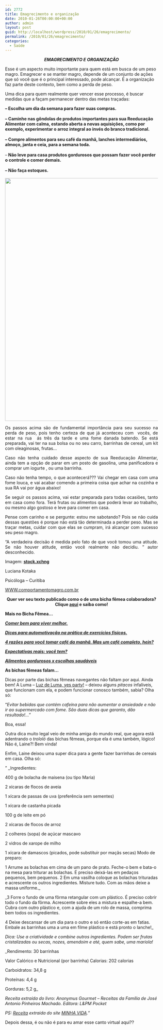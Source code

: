 ```yaml
---
id: 2772
title: Emagrecimento e organização
date: 2010-01-26T00:00:00+00:00
author: admin
layout: post
guid: http://localhost/wordpress/2010/01/26/emagrecimento/
permalink: /2010/01/26/emagrecimento/
categories:
  - Saúde
---
```

<p style="text-align: center;">
  <strong><em>EMAGRECIMENTO E ORGANIZAÇÃO</em></strong>
</p>

Esse é um aspecto muito importante para quem está em busca de um peso magro. Emagrecer e se manter magro, depende de um conjunto de ações que só você que é o principal interessado, pode alcançar. E a organização faz parte deste contexto, bem como a perda de peso.<!--more-->

Uma dica para quem realmente quer vencer esse processo, é buscar medidas que a façam permanecer dentro das metas traçadas:

<div>
  <strong>&#8211; Escolha um dia da semana para fazer suas compras.</strong>
</div>

<div>
  <strong> </strong>
</div>

<div>
  <strong>&#8211; Caminhe nas gôndolas de produtos importantes para sua Reeducação Alimentar com calma, estando aberta a novas aquisições, como por exemplo, experimentar o arroz integral ao invés do branco tradicional.</strong>
</div>

<div>
  <strong> </strong>
</div>

<div>
  <strong>&#8211; Compre alimentos para seu café da manhã, lanches intermediários, almoço, janta e ceia, para a semana toda.</strong>
</div>

<div>
   
</div>

<div>
  &#8211;<strong> Não leve para casa produtos gordurosos que possam fazer você perder o controle e comer demais.</strong>
</div>

<div>
  <strong> </strong> 
</div>

<div>
  <strong>&#8211; Não faça estoques.</strong>
</div>

<div>
  <strong> </strong>
</div>

<div style="text-align: center;">
  <strong><a href="http://www.trololodemulher.com.br/blog/wp-content/uploads/2011/05/emagrecimento.jpg"><img class="alignnone size-full wp-image-6471" title="emagrecimento" src="http://www.trololodemulher.com.br/blog/wp-content/uploads/2011/05/emagrecimento.jpg" alt="" width="600" height="800" /></a></strong>
</div>

<p style="text-align: justify;">
  Os passos acima são de fundamental importância para seu sucesso na perda de peso, pois tenho certeza de que já aconteceu com  vocês, de estar na rua  ás três da tarde e uma fome danada batendo. Se está preparada, vai ter na sua bolsa ou no seu carro, barrinhas de cereal, um kit com oleaginosas, frutas…
</p>

<p style="text-align: justify;">
  Caso não tenha cuidado desse aspecto de sua Reeducação Alimentar, ainda tem a opção de parar em um posto de gasolina, uma panificadora e comprar um iogurte , ou uma barrinha.
</p>

<p style="text-align: justify;">
  Caso não tenha tempo, o que acontecerá??? Vai chegar em casa com uma fome louca, e vai acabar comendo a primeira coisa que achar na cozinha e sua RA vai por água abaixo!
</p>

<p style="text-align: justify;">
  Se seguir os passos acima, vai estar preparada para todas ocasiões, tanto em casa como fora. Terá frutas ou alimentos que poderá levar ao trabalho, ou mesmo algo gostoso e leve para comer em casa.
</p>

<p style="text-align: justify;">
  Pense com carinho e se pergunte: estou me sabotando? Pois se não cuida dessas questões é porque não está tão determinada a perder peso. Mas se traçar metas, cuidar com que elas se cumpram, irá alcançar com sucesso seu peso magro.
</p>

<p style="text-align: justify;">
  “A verdadeira decisão é medida pelo fato de que você tomou uma atitude. Se não houver atitude, então você realmente não decidiu. ” autor desconhecido.
</p>

<p style="text-align: justify;">
  Imagem: <strong><a href="http://www.sxc.hu/" target="_blank">stock.xchng</a></strong>
</p>

<p style="text-align: justify;">
  Luciana Kotaka
</p>

Psicóloga &#8211; Curitiba

<a href="http://www.comportamentomagro.com.br" target="_blank">WWW.comportamentomagro.com.br</a>

<p style="text-align: center;">
  <strong>Quer ver seu texto publicado como o de uma bicha fêmea colaboradora? Clique <a href="http://www.trololodemulher.com.br/colabore/">aqui</a> e saiba como!</strong>
</p>

<p style="text-align: left;">
  <strong>Mais no Bicha Fêmea&#8230;</strong>
</p>

<a href="http://www.trololodemulher.com.br/2010/01/13/bicha-fmea-colaboradora-luciana-kotaka/" target="_self"><strong><em>Comer bem para viver melhor.</em></strong></a>

<a href="http://www.trololodemulher.com.br/2009/12/28/dicas-para-automotivacao-na-pratica-de-exercicios-fisicos/" target="_self"><strong><em>Dicas para automotivação na prática de exercícios físicos.</em></strong></a>

<a href="http://www.trololodemulher.com.br/2009/02/07/4-razes-para-voc-tomar-caf-da-manh-mas-um-caf-completo-hein/" target="_self"><strong><em>4 razões para você tomar café da manhã. Mas um café completo, hein?</em></strong></a>

**_<a href="http://www.trololodemulher.com.br/2010/06/28/emagrecimento-expectativas/" target="_self">Expectativas reais: você tem?</a>_**

**_<a href="http://www.trololodemulher.com.br/2010/05/28/escolha-alimentos-saudaveis/" target="_self">Alimentos gordurosos x escolhas saudáveis</a>_**

**As bichas fêmeas falam&#8230;**

Dicas por parte das bichas fêmeas navegantes não faltam por aqui. Ainda bem! A Luma &#8211; <a href="http://luzdeluma.blogspot.com/" target="_blank">Luz de Luma, yes party!</a> &#8211; deixou alguns _pitacos_ infalíveis, que funcionam com ela, e podem funcionar conosco também, sabia? Olha só:

&#8220;_Evitar bebidas que contém cafeína para não aumentar a ansiedade e não ir ao supermercado com fome. São duas dicas que garanto, dão resultado!&#8230;&#8221;_

Boa, essa!

Outra dica muito legal veio de minha amiga do mundo real, que agora está adentrando o _trololó_ das bichas fêmeas, porque ela é uma também, lógico! Não é, Laine?! Bem vinda!

Enfim, Laine deixou uma super dica para a gente fazer barrinhas de cereais em casa. Olha só:

&#8221; _Ingredientes:
  
400 g de bolacha de maisena (ou tipo Maria)
  
2 xícaras de flocos de aveia
  
1 xícara de passas de uva (preferência sem sementes)
  
1 xícara de castanha picada
  
100 g de leite em pó
  
2 xícaras de flocos de arroz
  
2 colheres (sopa) de açúcar mascavo
  
2 vidros de xarope de milho
  
1 xícara de damascos (picados, pode substituir por maçãs secas) Modo de preparo:
  
1 Arrume as bolachas em cima de um pano de prato. Feche-o bem e bata-o na mesa para triturar as bolachas. É preciso deixá-las em pedaços pequenos, bem pequenos. 2 Em uma vasilha coloque as bolachas trituradas e acrescente os outros ingredientes. Misture tudo. Com as mãos deixe a massa uniforme._

_3 Forre o fundo de uma fôrma retangular com um plástico. É preciso cobrir todo o fundo da fõrma. Acrescente sobre eles a mistura e espalhe-a bem. Cubra com outro plástico e, com a ajuda de um rolo de massa, comprima bem todos os ingredientes.
  
4 Deixe descansar de um dia para o outro e só então corte-as em fatias. Embale as barrinhas uma a uma em filme plástico e está pronto o lanche!_

_Dica: Use a criatividade e combine outros ingredientes. Podem ser frutas cristalizadas ou secas, nozes, amendoim e até, quem sabe, uma mariola!_

_Rendimento: 30 barrinhas
  
Valor Calórico e Nutricional (por barrinha) Calorias: 202 calorias
  
Carboidratos: 34,8 g
  
Proteínas: 4,4 g
  
Gorduras: 5,2 g_

_Receita extraída do livro: Anonymus Gourmet &#8211; Receitas da Família de José Antonio Pinheiros Machado. Editora: L&PM Pocket_
  
_PS:_ <a href="http://www.minhavida.com.br/conteudo/1684-Barrinha-de-cereais.htm?utm_source=news_mv_rec&amp;utm_medium=10_01_27&amp;utm_term=dest&amp;utm_content=tem1&amp;utm_campaign=barrinha_cereal" target="_blank"><em>Receita</em></a> _extraida do site_ <a href="http://www.minhavida.com.br/" target="_blank"><em>MINHA VIDA</em></a>_.&#8221;_

Depois dessa, é ou não é para eu amar esse canto virtual aqui??